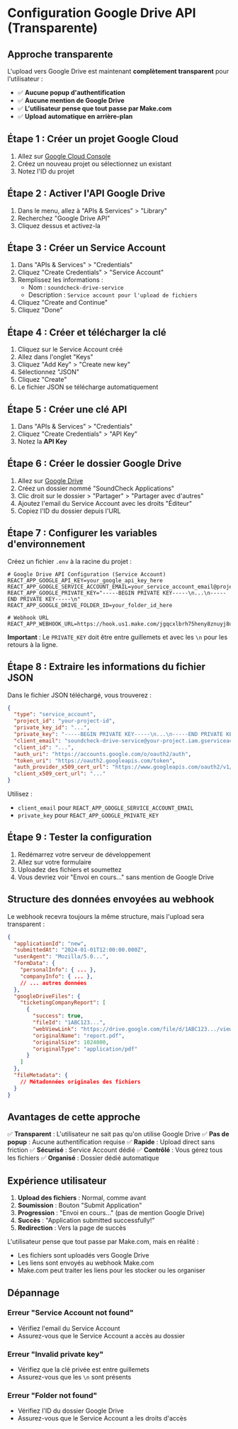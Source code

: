 # Configuration Google Drive API (Transparente)

## Approche transparente

L'upload vers Google Drive est maintenant **complètement transparent** pour l'utilisateur :
- ✅ **Aucune popup d'authentification**
- ✅ **Aucune mention de Google Drive**
- ✅ **L'utilisateur pense que tout passe par Make.com**
- ✅ **Upload automatique en arrière-plan**

## Étape 1 : Créer un projet Google Cloud

1. Allez sur [Google Cloud Console](https://console.cloud.google.com/)
2. Créez un nouveau projet ou sélectionnez un existant
3. Notez l'ID du projet

## Étape 2 : Activer l'API Google Drive

1. Dans le menu, allez à "APIs & Services" > "Library"
2. Recherchez "Google Drive API"
3. Cliquez dessus et activez-la

## Étape 3 : Créer un Service Account

1. Dans "APIs & Services" > "Credentials"
2. Cliquez "Create Credentials" > "Service Account"
3. Remplissez les informations :
   - Nom : `soundcheck-drive-service`
   - Description : `Service account pour l'upload de fichiers`
4. Cliquez "Create and Continue"
5. Cliquez "Done"

## Étape 4 : Créer et télécharger la clé

1. Cliquez sur le Service Account créé
2. Allez dans l'onglet "Keys"
3. Cliquez "Add Key" > "Create new key"
4. Sélectionnez "JSON"
5. Cliquez "Create"
6. Le fichier JSON se télécharge automatiquement

## Étape 5 : Créer une clé API

1. Dans "APIs & Services" > "Credentials"
2. Cliquez "Create Credentials" > "API Key"
3. Notez la **API Key**

## Étape 6 : Créer le dossier Google Drive

1. Allez sur [Google Drive](https://drive.google.com/)
2. Créez un dossier nommé "SoundCheck Applications"
3. Clic droit sur le dossier > "Partager" > "Partager avec d'autres"
4. Ajoutez l'email du Service Account avec les droits "Éditeur"
5. Copiez l'ID du dossier depuis l'URL

## Étape 7 : Configurer les variables d'environnement

Créez un fichier `.env` à la racine du projet :

```env
# Google Drive API Configuration (Service Account)
REACT_APP_GOOGLE_API_KEY=your_google_api_key_here
REACT_APP_GOOGLE_SERVICE_ACCOUNT_EMAIL=your_service_account_email@project.iam.gserviceaccount.com
REACT_APP_GOOGLE_PRIVATE_KEY="-----BEGIN PRIVATE KEY-----\n...\n-----END PRIVATE KEY-----\n"
REACT_APP_GOOGLE_DRIVE_FOLDER_ID=your_folder_id_here

# Webhook URL
REACT_APP_WEBHOOK_URL=https://hook.us1.make.com/jgqcxlbrh75heny8znuyj8uel2de92hm
```

**Important** : Le `PRIVATE_KEY` doit être entre guillemets et avec les `\n` pour les retours à la ligne.

## Étape 8 : Extraire les informations du fichier JSON

Dans le fichier JSON téléchargé, vous trouverez :

```json
{
  "type": "service_account",
  "project_id": "your-project-id",
  "private_key_id": "...",
  "private_key": "-----BEGIN PRIVATE KEY-----\n...\n-----END PRIVATE KEY-----\n",
  "client_email": "soundcheck-drive-service@your-project.iam.gserviceaccount.com",
  "client_id": "...",
  "auth_uri": "https://accounts.google.com/o/oauth2/auth",
  "token_uri": "https://oauth2.googleapis.com/token",
  "auth_provider_x509_cert_url": "https://www.googleapis.com/oauth2/v1/certs",
  "client_x509_cert_url": "..."
}
```

Utilisez :
- `client_email` pour `REACT_APP_GOOGLE_SERVICE_ACCOUNT_EMAIL`
- `private_key` pour `REACT_APP_GOOGLE_PRIVATE_KEY`

## Étape 9 : Tester la configuration

1. Redémarrez votre serveur de développement
2. Allez sur votre formulaire
3. Uploadez des fichiers et soumettez
4. Vous devriez voir "Envoi en cours..." sans mention de Google Drive

## Structure des données envoyées au webhook

Le webhook recevra toujours la même structure, mais l'upload sera transparent :

```json
{
  "applicationId": "new",
  "submittedAt": "2024-01-01T12:00:00.000Z",
  "userAgent": "Mozilla/5.0...",
  "formData": {
    "personalInfo": { ... },
    "companyInfo": { ... },
    // ... autres données
  },
  "googleDriveFiles": {
    "ticketingCompanyReport": [
      {
        "success": true,
        "fileId": "1ABC123...",
        "webViewLink": "https://drive.google.com/file/d/1ABC123.../view",
        "originalName": "report.pdf",
        "originalSize": 1024000,
        "originalType": "application/pdf"
      }
    ]
  },
  "fileMetadata": {
    // Métadonnées originales des fichiers
  }
}
```

## Avantages de cette approche

✅ **Transparent** : L'utilisateur ne sait pas qu'on utilise Google Drive
✅ **Pas de popup** : Aucune authentification requise
✅ **Rapide** : Upload direct sans friction
✅ **Sécurisé** : Service Account dédié
✅ **Contrôlé** : Vous gérez tous les fichiers
✅ **Organisé** : Dossier dédié automatique

## Expérience utilisateur

1. **Upload des fichiers** : Normal, comme avant
2. **Soumission** : Bouton "Submit Application"
3. **Progression** : "Envoi en cours..." (pas de mention Google Drive)
4. **Succès** : "Application submitted successfully!"
5. **Redirection** : Vers la page de succès

L'utilisateur pense que tout passe par Make.com, mais en réalité :
- Les fichiers sont uploadés vers Google Drive
- Les liens sont envoyés au webhook Make.com
- Make.com peut traiter les liens pour les stocker ou les organiser

## Dépannage

### Erreur "Service Account not found"
- Vérifiez l'email du Service Account
- Assurez-vous que le Service Account a accès au dossier

### Erreur "Invalid private key"
- Vérifiez que la clé privée est entre guillemets
- Assurez-vous que les `\n` sont présents

### Erreur "Folder not found"
- Vérifiez l'ID du dossier Google Drive
- Assurez-vous que le Service Account a les droits d'accès 